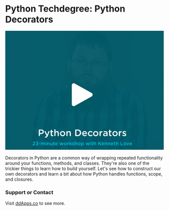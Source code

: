 # Python Techdegree: Python Decorators
![](banner.png?raw=true)

Decorators in Python are a common way of wrapping repeated functionality around your functions, methods, and classes. They're also one of the trickier things to learn how to build yourself. Let's see how to construct our own decorators and learn a bit about how Python handles functions, scope, and closures.

### Support or Contact
Visit [ddApps.co](http://ddapps.co) to see more.
